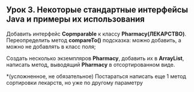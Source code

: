 ## Урок 3. Некоторые стандартные интерфейсы Java и примеры их использования
Добавить интерфейс **Copmparable<Pharmacy>** к классу **Pharmacy(ЛЕКАРСТВО)**. Переопределить метод **compareTo()**
подсказка: можно добавить, а можно не добавлять в класс поля;

Создать несколько экземпляров **Pharmacy**, добавить их в **ArrayList**, написать метод, выводящий **Pharmacy** в отсортированном виде.

*(усложненное, не обязательное) Постараться написать еще 1 метод сортировки лекарств, но уже по другому параметру